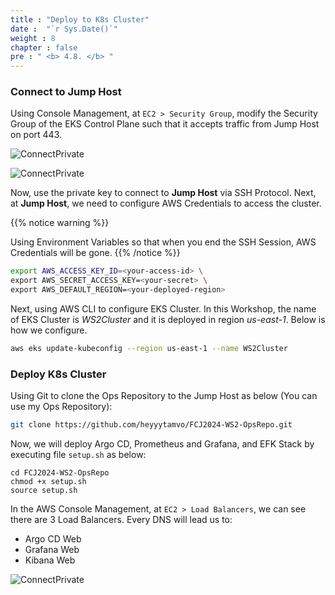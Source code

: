 ```yaml
---
title : "Deploy to K8s Cluster"
date :  "`r Sys.Date()`" 
weight : 8 
chapter : false
pre : " <b> 4.8. </b> "
---
```


### Connect to Jump Host

Using Console Management, at `EC2 > Security Group`, modify the Security Group of the EKS Control Plane such that it accepts traffic from Jump Host on port 443.

![ConnectPrivate](/images/4-cicd/4.8-k8s/des.png)

![ConnectPrivate](/images/4-cicd/4.8-k8s/sg.png)


Now, use the private key to connect to **Jump Host** via SSH Protocol. Next, at **Jump Host**, we need to configure AWS Credentials to access the cluster.

{{% notice warning %}}

Using Environment Variables so that when you end the SSH Session, AWS Credentials will be gone.
{{% /notice %}}

```sh
export AWS_ACCESS_KEY_ID=<your-access-id> \
export AWS_SECRET_ACCESS_KEY=<your-secret> \
export AWS_DEFAULT_REGION=<your-deployed-region>
```

Next, using AWS CLI to configure EKS Cluster. In this Workshop, the name of EKS Cluster is *WS2Cluster* and it is deployed in region *us-east-1*. Below is how we configure.

```sh
aws eks update-kubeconfig --region us-east-1 --name WS2Cluster
```

### Deploy K8s Cluster


Using Git to clone the Ops Repository to the Jump Host as below (You can use my Ops Repository):

```sh
git clone https://github.com/heyyytamvo/FCJ2024-WS2-OpsRepo.git
```

Now, we will deploy Argo CD, Prometheus and Grafana, and EFK Stack by executing file `setup.sh` as below:

```
cd FCJ2024-WS2-OpsRepo
chmod +x setup.sh
source setup.sh
```

In the AWS Console Management, at `EC2 > Load Balancers`, we can see there are 3 Load Balancers. Every DNS will lead us to:

- Argo CD Web 
- Grafana Web
- Kibana Web

![ConnectPrivate](/images/4-cicd/4.8-k8s/3ELB.png)